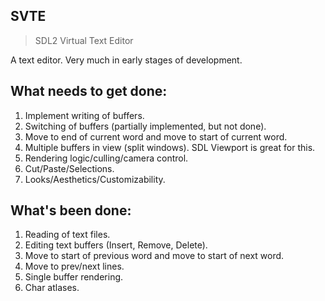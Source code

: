 ## SVTE
> SDL2 Virtual Text Editor

A text editor.
Very much in early stages of development.

## What needs to get done:
1. Implement writing of buffers.
2. Switching of buffers (partially implemented, but not done).
3. Move to end of current word and move to start of current word.
4. Multiple buffers in view (split windows). SDL Viewport is great for this.
5. Rendering logic/culling/camera control.
6. Cut/Paste/Selections.
7. Looks/Aesthetics/Customizability.

## What's been done:
1. Reading of text files.
2. Editing text buffers (Insert, Remove, Delete).
3. Move to start of previous word and move to start of next word.
4. Move to prev/next lines.
5. Single buffer rendering.
6. Char atlases.
